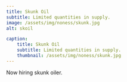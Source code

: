 ```yaml
---
title: Skunk Oil
subtitle: Limited quantities in supply.
image: /assets/img/noness/skunk.jpg
alt: skoil

caption:
    title: Skunk Oil
    subtitle: Limited quantities in supply.
    thumbnail: /assets/img/noness/skunk.jpg
---
```


Now hiring skunk oiler.